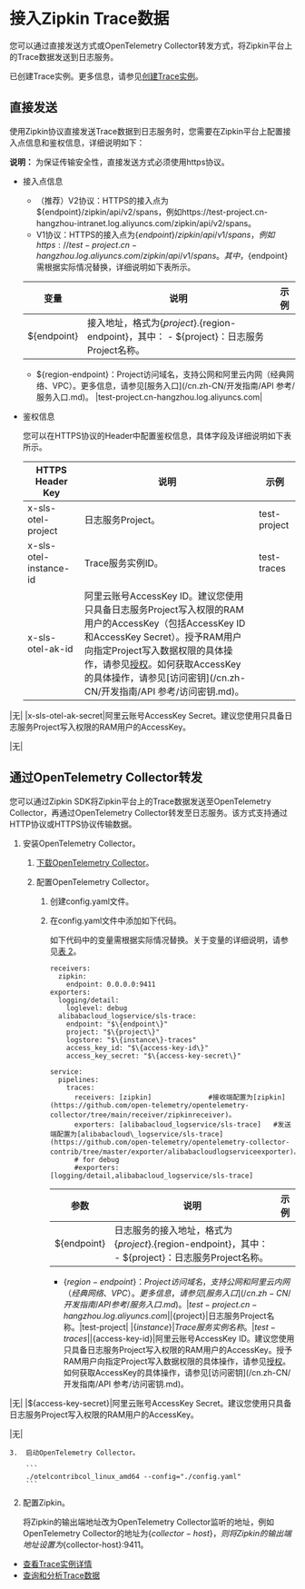 # 接入Zipkin Trace数据

您可以通过直接发送方式或OpenTelemetry Collector转发方式，将Zipkin平台上的Trace数据发送到日志服务。

已创建Trace实例。更多信息，请参见[创建Trace实例]()。

## 直接发送

使用Zipkin协议直接发送Trace数据到日志服务时，您需要在Zipkin平台上配置接入点信息和鉴权信息，详细说明如下：

**说明：** 为保证传输安全性，直接发送方式必须使用https协议。

-   接入点信息

    -   （推荐）V2协议：HTTPS的接入点为$\{endpoint\}/zipkin/api/v2/spans，例如https://test-project.cn-hangzhou-intranet.log.aliyuncs.com/zipkin/api/v2/spans。
    -   V1协议：HTTPS的接入点为$\{endpoint\}/zipkin/api/v1/spans，例如https://test-project.cn-hangzhou.log.aliyuncs.com/zipkin/api/v1/spans。
    其中，$\{endpoint\}需根据实际情况替换，详细说明如下表所示。

    |变量|说明|示例|
    |--|--|--|
    |$\{endpoint\}|接入地址，格式为$\{project\}.$\{region-endpoint\}，其中：    -   $\{project\}：日志服务Project名称。
    -   $\{region-endpoint\}：Project访问域名，支持公网和阿里云内网（经典网络、VPC）。更多信息，请参见[服务入口](/cn.zh-CN/开发指南/API 参考/服务入口.md)。
|test-project.cn-hangzhou.log.aliyuncs.com|

-   鉴权信息

    您可以在HTTPS协议的Header中配置鉴权信息，具体字段及详细说明如下表所示。

    |HTTPS Header Key|说明|示例|
    |----------------|--|--|
    |x-sls-otel-project|日志服务Project。|test-project|
    |x-sls-otel-instance-id|Trace服务实例ID。|test-traces|
    |x-sls-otel-ak-id|阿里云账号AccessKey ID。建议您使用只具备日志服务Project写入权限的RAM用户的AccessKey（包括AccessKey ID和AccessKey Secret）。授予RAM用户向指定Project写入数据权限的具体操作，请参见[授权](/cn.zh-CN/开发指南/访问控制RAM/RAM自定义授权场景.md)。如何获取AccessKey的具体操作，请参见[访问密钥](/cn.zh-CN/开发指南/API 参考/访问密钥.md)。

|无|
    |x-sls-otel-ak-secret|阿里云账号AccessKey Secret。建议您使用只具备日志服务Project写入权限的RAM用户的AccessKey。

|无|


## 通过OpenTelemetry Collector转发

您可以通过Zipkin SDK将Zipkin平台上的Trace数据发送至OpenTelemetry Collector，再通过OpenTelemetry Collector转发至日志服务。该方式支持通过HTTP协议或HTTPS协议传输数据。

1.  安装OpenTelemetry Collector。

    1.  [下载OpenTelemetry Collector](https://github.com/open-telemetry/opentelemetry-collector-contrib/releases)。

    2.  配置OpenTelemetry Collector。

        1.  创建config.yaml文件。
        2.  在config.yaml文件中添加如下代码。

            如下代码中的变量需根据实际情况替换。关于变量的详细说明，请参见[表 2](#table_ett_bwh_tl4)。

            ```
            receivers:
              zipkin:
                endpoint: 0.0.0.0:9411
            exporters:
              logging/detail:
                loglevel: debug
              alibabacloud_logservice/sls-trace:
                endpoint: "$\{endpoint\}"
                project: "$\{project\}"
                logstore: "$\{instance\}-traces"
                access_key_id: "$\{access-key-id\}"
                access_key_secret: "$\{access-key-secret\}"
            
            service:
              pipelines:
                traces:
                  receivers: [zipkin]              #接收端配置为[zipkin](https://github.com/open-telemetry/opentelemetry-collector/tree/main/receiver/zipkinreceiver)。
                  exporters: [alibabacloud_logservice/sls-trace]   #发送端配置为[alibabacloud\_logservice/sls-trace](https://github.com/open-telemetry/opentelemetry-collector-contrib/tree/master/exporter/alibabacloudlogserviceexporter)。
                  # for debug
                  #exporters: [logging/detail,alibabacloud_logservice/sls-trace]
            ```

            |参数|说明|示例|
            |--|--|--|
            |$\{endpoint\}|日志服务的接入地址，格式为$\{project\}.$\{region-endpoint\}，其中：            -   $\{project\}：日志服务Project名称。
            -   $\{region-endpoint\}：Project访问域名，支持公网和阿里云内网（经典网络、VPC）。更多信息，请参见[服务入口](/cn.zh-CN/开发指南/API 参考/服务入口.md)。
|test-project.cn-hangzhou.log.aliyuncs.com|
            |$\{project\}|日志服务Project名称。|test-project|
            |$\{instance\}|Trace服务实例名称。|test-traces|
            |$\{access-key-id\}|阿里云账号AccessKey ID。建议您使用只具备日志服务Project写入权限的RAM用户的AccessKey。授予RAM用户向指定Project写入数据权限的具体操作，请参见[授权](/cn.zh-CN/开发指南/访问控制RAM/RAM自定义授权场景.md)。如何获取AccessKey的具体操作，请参见[访问密钥](/cn.zh-CN/开发指南/API 参考/访问密钥.md)。

|无|
            |$\{access-key-secret\}|阿里云账号AccessKey Secret。建议您使用只具备日志服务Project写入权限的RAM用户的AccessKey。

|无|

    3.  启动OpenTelemetry Collector。

        ```
        ./otelcontribcol_linux_amd64 --config="./config.yaml"
        ```

2.  配置Zipkin。

    将Zipkin的输出端地址改为OpenTelemetry Collector监听的地址，例如OpenTelemetry Collector的地址为$\{collector-host\}，则将Zipkin的输出端地址设置为$\{collector-host\}:9411。


-   [查看Trace实例详情]()
-   [查询和分析Trace数据]()

